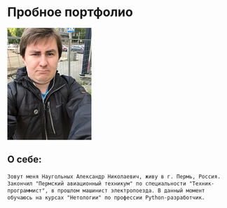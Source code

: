 # Пробное портфолио
![Фото автора](/images/IMG_0664.JPG)

## О себе:
    Зовут меня Наугольных Александр Николаевич, живу в г. Пермь, Россия. Закончил "Пермский авиационный техникум" по специальности "Техник-программист", в прошлом машинист электропоезда. В данный момент обучаюсь на курсах "Нетологии" по профессии Python-разработчик.
    

 
